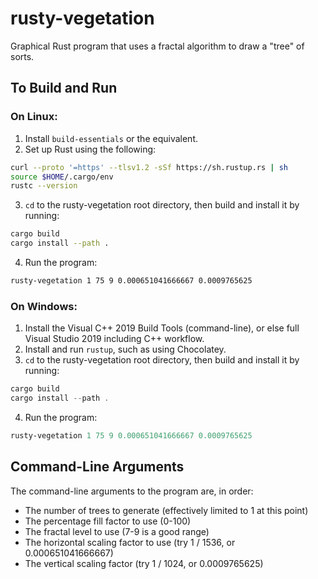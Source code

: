# rusty-vegetation

Graphical Rust program that uses a fractal algorithm to draw a "tree" of sorts.

## To Build and Run

### On Linux:

1. Install `build-essentials` or the equivalent.
2. Set up Rust using the following:

```bash
curl --proto '=https' --tlsv1.2 -sSf https://sh.rustup.rs | sh
source $HOME/.cargo/env
rustc --version
```

3. `cd` to the rusty-vegetation root directory, then build and install it by running:

```bash
cargo build
cargo install --path .
```

4. Run the program:

```bash
rusty-vegetation 1 75 9 0.000651041666667 0.0009765625
```

### On Windows:

1. Install the Visual C++ 2019 Build Tools (command-line), or else full Visual Studio 2019 including C++ workflow.
2. Install and run `rustup`, such as using Chocolatey.
3. `cd` to the rusty-vegetation root directory, then build and install it by running:

```PowerShell
cargo build
cargo install --path .
```
 
4. Run the program:

```PowerShell
rusty-vegetation 1 75 9 0.000651041666667 0.0009765625
```

## Command-Line Arguments

The command-line arguments to the program are, in order:

- The number of trees to generate (effectively limited to 1 at this point)
- The percentage fill factor to use (0-100)
- The fractal level to use (7-9 is a good range)
- The horizontal scaling factor to use (try 1 / 1536, or 0.000651041666667)
- The vertical scaling factor (try 1 / 1024, or 0.0009765625)
